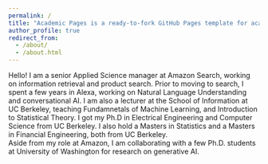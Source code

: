 ```yaml
---
permalink: /
title: "Academic Pages is a ready-to-fork GitHub Pages template for academic personal websites"
author_profile: true
redirect_from: 
  - /about/
  - /about.html
---
```


Hello! I am a senior Applied Science manager at Amazon Search, working on information retrieval and product search.  Prior to moving to search, I spent a few years in Alexa, working on Natural Language Understanding and conversational AI.  I am also a lecturer at the School of Information at UC Berkeley, teaching Fundamnetals of Machine Learning, and Introduction to Statistical Theory.  I got my Ph.D in Electrical Engineering and Computer Science from UC Berkeley. I also hold a Masters in Statistics and a Masters in Financial Engineering, both from UC Berkeley.  
Aside from my role at Amazon, I am collaborating with a few Ph.D. students at University of Washington for research on generative AI.
